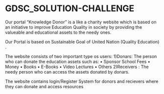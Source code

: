 # GDSC_SOLUTION-CHALLENGE
Our portal “Knowledge Donor” is a like a charity website which is based on an initiative to improve Education Quality in society by providing the valueable and educational assets to the needy ones.
 
Our Portal is based on Sustainable Goal of United Nation (Quality Education)  .

The website consists of two important type os users:
1)Donars: The person who can donate the education assets such as:
    • Sponsor School Fees
    • Money
    • Books
    • E-Books
    • Video Lectures
    • Others
2)Receivers : The needy person who can access the assets donated by donars.

The website contains login/Register System for donors and recievers  where they can donate and access resources
      
      
